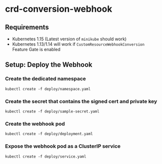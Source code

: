 # crd-conversion-webhook

## Requirements
* Kubernetes 1.15 (Latest version of `minikube` should work)   
* Kubernetes 1.13/1.14 will work if `CustomResourceWebhookConversion` Feature Gate is enabled
     
## Setup: Deploy the Webhook

### Create the dedicated namespace
```
kubectl create -f deploy/namespace.yaml
```
### Create the secret that contains the signed cert and private key
```
kubectl create -f deploy/sample-secret.yaml
```
### Create the webhook pod
```
kubectl create -f deploy/deployment.yaml
```
### Expose the webhook pod as a ClusterIP service
```
kubectl create -f deploy/service.yaml
```
